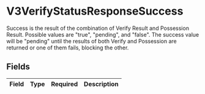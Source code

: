 # V3VerifyStatusResponseSuccess

Success is the result of the combination of Verify Result and Possession Result. Possible values are "true", "pending", and "false". The success value will be "pending" until the results of both Verify and Possession are returned or one of them fails, blocking the other.


## Fields

| Field       | Type        | Required    | Description |
| ----------- | ----------- | ----------- | ----------- |